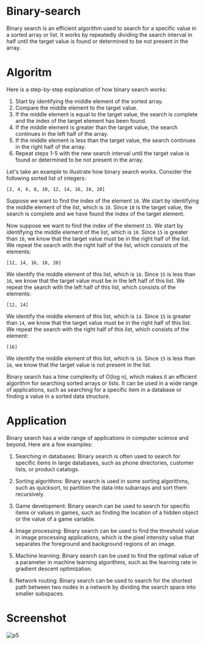 # Binary-search
Binary search is an efficient algorithm used to search for a specific value in a sorted array or list. It works by repeatedly dividing the search interval in half until the target value is found or determined to be not present in the array.
# Algoritm
Here is a step-by-step explanation of how binary search works:

1. Start by identifying the middle element of the sorted array.
2. Compare the middle element to the target value.
3. If the middle element is equal to the target value, the search is complete and the index of the target element has been found.
4. If the middle element is greater than the target value, the search continues in the left half of the array.
5. If the middle element is less than the target value, the search continues in the right half of the array.
6. Repeat steps 1-5 with the new search interval until the target value is found or determined to be not present in the array.

Let's take an example to illustrate how binary search works. Consider the following sorted list of integers:

`[2, 4, 6, 8, 10, 12, 14, 16, 18, 20]`

Suppose we want to find the index of the element `10`. We start by identifying the middle element of the list, which is `10`. Since `10` is the target value, the search is complete and we have found the index of the target element.

Now suppose we want to find the index of the element `15`. We start by identifying the middle element of the list, which is `10`. Since `15` is greater than `10`, we know that the target value must be in the right half of the list. We repeat the search with the right half of the list, which consists of the elements:

`[12, 14, 16, 18, 20]`

We identify the middle element of this list, which is `16`. Since `15` is less than `16`, we know that the target value must be in the left half of this list. We repeat the search with the left half of this list, which consists of the elements:

`[12, 14]`

We identify the middle element of this list, which is `14`. Since `15` is greater than `14`, we know that the target value must be in the right half of this list. We repeat the search with the right half of this list, which consists of the element:

`[16]`

We identify the middle element of this list, which is `16`. Since `15` is less than `16`, we know that the target value is not present in the list.

Binary search has a time complexity of O(log n), which makes it an efficient algorithm for searching sorted arrays or lists. It can be used in a wide range of applications, such as searching for a specific item in a database or finding a value in a sorted data structure.
# Application
Binary search has a wide range of applications in computer science and beyond. Here are a few examples:

1. Searching in databases: Binary search is often used to search for specific items in large databases, such as phone directories, customer lists, or product catalogs.

2. Sorting algorithms: Binary search is used in some sorting algorithms, such as quicksort, to partition the data into subarrays and sort them recursively.

3. Game development: Binary search can be used to search for specific items or values in games, such as finding the location of a hidden object or the value of a game variable.

4. Image processing: Binary search can be used to find the threshold value in image processing applications, which is the pixel intensity value that separates the foreground and background regions of an image.

5. Machine learning: Binary search can be used to find the optimal value of a parameter in machine learning algorithms, such as the learning rate in gradient descent optimization.

6. Network routing: Binary search can be used to search for the shortest path between two nodes in a network by dividing the search space into smaller subspaces.

# Screenshot
![p5](https://user-images.githubusercontent.com/126184012/234291392-465dd3c9-d411-4149-9f0e-e02026848408.png)

